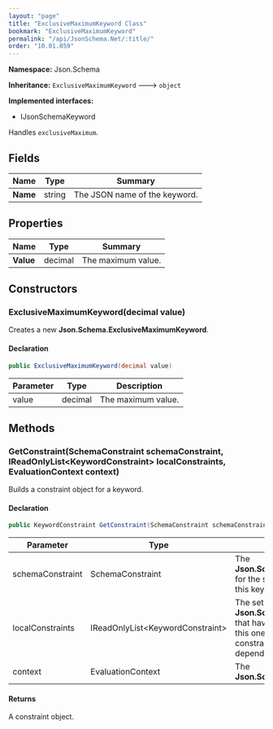 ```yaml
---
layout: "page"
title: "ExclusiveMaximumKeyword Class"
bookmark: "ExclusiveMaximumKeyword"
permalink: "/api/JsonSchema.Net/:title/"
order: "10.01.059"
---
```

**Namespace:** Json.Schema

**Inheritance:**
`ExclusiveMaximumKeyword`
 🡒 
`object`

**Implemented interfaces:**

- IJsonSchemaKeyword

Handles `exclusiveMaximum`.

## Fields

| Name | Type | Summary |
|---|---|---|
| **Name** | string | The JSON name of the keyword. |

## Properties

| Name | Type | Summary |
|---|---|---|
| **Value** | decimal | The maximum value. |

## Constructors

### ExclusiveMaximumKeyword(decimal value)

Creates a new **Json.Schema.ExclusiveMaximumKeyword**.

#### Declaration

```c#
public ExclusiveMaximumKeyword(decimal value)
```

| Parameter | Type | Description |
|---|---|---|
| value | decimal | The maximum value. |


## Methods

### GetConstraint(SchemaConstraint schemaConstraint, IReadOnlyList\<KeywordConstraint\> localConstraints, EvaluationContext context)

Builds a constraint object for a keyword.

#### Declaration

```c#
public KeywordConstraint GetConstraint(SchemaConstraint schemaConstraint, IReadOnlyList<KeywordConstraint> localConstraints, EvaluationContext context)
```

| Parameter | Type | Description |
|---|---|---|
| schemaConstraint | SchemaConstraint | The **Json.Schema.SchemaConstraint** for the schema object that houses this keyword. |
| localConstraints | IReadOnlyList\<KeywordConstraint\> | The set of other **Json.Schema.KeywordConstraint**s that have been processed prior to this one. Will contain the constraints for keyword dependencies. |
| context | EvaluationContext | The **Json.Schema.EvaluationContext**. |


#### Returns

A constraint object.

